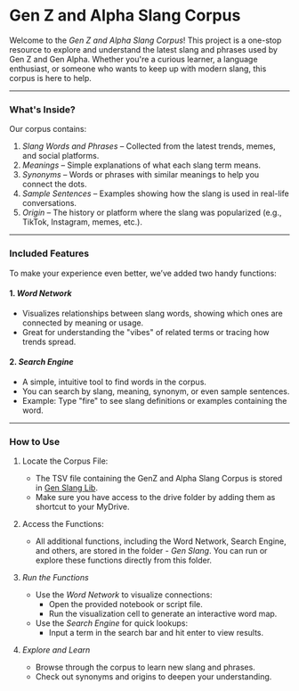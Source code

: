 # Gen Z and Alpha Slang Corpus    
Welcome to the *Gen Z and Alpha Slang Corpus*! This project is a one-stop resource to explore and understand the latest slang and phrases used by Gen Z and Gen Alpha. Whether you're a curious learner, a language enthusiast, or someone who wants to keep up with modern slang, this corpus is here to help.  

---

### What's Inside?  

Our corpus contains:  
1. *Slang Words and Phrases* – Collected from the latest trends, memes, and social platforms.  
2. *Meanings* – Simple explanations of what each slang term means.  
3. *Synonyms* – Words or phrases with similar meanings to help you connect the dots.  
4. *Sample Sentences* – Examples showing how the slang is used in real-life conversations.  
5. *Origin* – The history or platform where the slang was popularized (e.g., TikTok, Instagram, memes, etc.).  

---

### Included Features  

To make your experience even better, we’ve added two handy functions:  

#### 1. *Word Network*  
   - Visualizes relationships between slang words, showing which ones are connected by meaning or usage.  
   - Great for understanding the "vibes" of related terms or tracing how trends spread.  

#### 2. *Search Engine*  
   - A simple, intuitive tool to find words in the corpus.  
   - You can search by slang, meaning, synonym, or even sample sentences.  
   - Example: Type "fire" to see slang definitions or examples containing the word.  

---

### How to Use  

1. Locate the Corpus File:
   - The TSV file containing the GenZ and Alpha Slang Corpus is stored in [Gen Slang Lib](https://drive.google.com/drive/folders/1PKc7MNt4hzV7Nr7tiSjwPm5SM9U-I9gp?usp=sharing).
   - Make sure you have access to the drive folder by adding them as shortcut to your MyDrive.
   

2. Access the Functions:
   - All additional functions, including the Word Network, Search Engine, and others, are stored in the folder - _Gen Slang_. You can run or explore these functions directly from this folder.

3. *Run the Functions*  
   - Use the *Word Network* to visualize connections:
     - Open the provided notebook or script file.
     - Run the visualization cell to generate an interactive word map.  
   - Use the *Search Engine* for quick lookups:
     - Input a term in the search bar and hit enter to view results.  

4. *Explore and Learn*  
   - Browse through the corpus to learn new slang and phrases.  
   - Check out synonyms and origins to deepen your understanding.  
